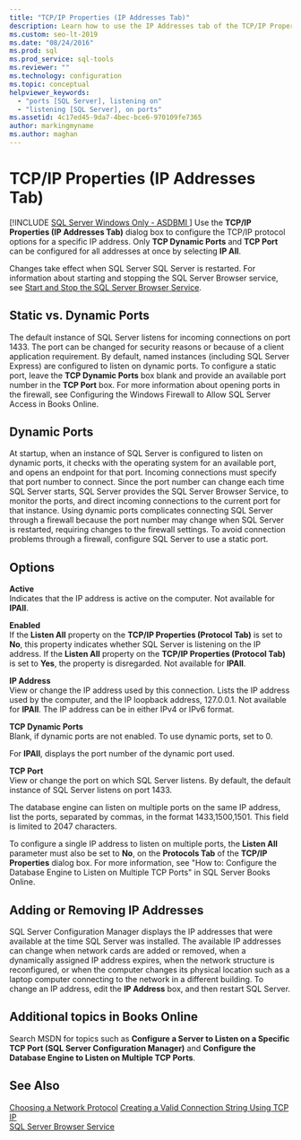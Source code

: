 ```yaml
---
title: "TCP/IP Properties (IP Addresses Tab)"
description: Learn how to use the IP Addresses tab of the TCP/IP Properties dialog box to configure the TCP/IP protocol options for a specific IP address in SQL Server.
ms.custom: seo-lt-2019
ms.date: "08/24/2016"
ms.prod: sql
ms.prod_service: sql-tools
ms.reviewer: ""
ms.technology: configuration
ms.topic: conceptual
helpviewer_keywords: 
  - "ports [SQL Server], listening on"
  - "listening [SQL Server], on ports"
ms.assetid: 4c17ed45-9da7-4bec-bce6-970109fe7365
author: markingmyname
ms.author: maghan
---
```

# TCP/IP Properties (IP Addresses Tab)
[!INCLUDE [SQL Server Windows Only - ASDBMI ](../../includes/applies-to-version/sql-windows-only-asdbmi.md)]
  Use the **TCP/IP Properties (IP Addresses Tab)** dialog box to configure the TCP/IP protocol options for a specific IP address. Only **TCP Dynamic Ports** and **TCP Port** can be configured for all addresses at once by selecting **IP All**.  
  
 Changes take effect when SQL Server SQL Server is restarted. For information about starting and stopping the SQL Server Browser service, see [Start and Stop the SQL Server Browser Service](../../database-engine/configure-windows/start-stop-pause-resume-restart-sql-server-services.md).  
  
## Static vs. Dynamic Ports  
 The default instance of SQL Server listens for incoming connections on port 1433. The port can be changed for security reasons or because of a client application requirement. By default, named instances (including SQL Server Express) are configured to listen on dynamic ports. To configure a static port, leave the **TCP Dynamic Ports** box blank and provide an available port number in the **TCP Port** box. For more information about opening ports in the firewall, see Configuring the Windows Firewall to Allow SQL Server Access in Books Online.  
  
## Dynamic Ports  
 At startup, when an instance of SQL Server is configured to listen on dynamic ports, it checks with the operating system for an available port, and opens an endpoint for that port. Incoming connections must specify that port number to connect. Since the port number can change each time SQL Server starts, SQL Server provides the SQL Server Browser Service, to monitor the ports, and direct incoming connections to the current port for that instance. Using dynamic ports complicates connecting SQL Server through a firewall because the port number may change when SQL Server is restarted, requiring changes to the firewall settings. To avoid connection problems through a firewall, configure SQL Server to use a static port.  
  
## Options  
 **Active**  
 Indicates that the IP address is active on the computer. Not available for **IPAll**.  
  
 **Enabled**  
 If the **Listen All** property on the **TCP/IP Properties (Protocol Tab)** is set to **No**, this property indicates whether SQL Server is listening on the IP address. If the **Listen All** property on the **TCP/IP Properties (Protocol Tab)** is set to **Yes**, the property is disregarded. Not available for **IPAll**.  
  
 **IP Address**  
 View or change the IP address used by this connection. Lists the IP address used by the computer, and the IP loopback address, 127.0.0.1. Not available for **IPAll**. The IP address can be in either IPv4 or IPv6 format.  
  
 **TCP Dynamic Ports**  
 Blank, if dynamic ports are not enabled. To use dynamic ports, set to 0.  
  
 For **IPAll**, displays the port number of the dynamic port used.  
  
 **TCP Port**  
 View or change the port on which SQL Server listens. By default, the default instance of SQL Server listens on port 1433.  
  
 The database engine can listen on multiple ports on the same IP address, list the ports, separated by commas, in the format 1433,1500,1501. This field is limited to 2047 characters.  
  
 To configure a single IP address to listen on multiple ports, the **Listen All** parameter must also be set to **No**, on the **Protocols Tab** of the **TCP/IP Properties** dialog box. For more information, see "How to: Configure the Database Engine to Listen on Multiple TCP Ports" in SQL Server Books Online.  
  
## Adding or Removing IP Addresses  
 SQL Server Configuration Manager displays the IP addresses that were available at the time SQL Server was installed. The available IP addresses can change when network cards are added or removed, when a dynamically assigned IP address expires, when the network structure is reconfigured, or when the computer changes its physical location such as a laptop computer connecting to the network in a different building. To change an IP address, edit the **IP Address** box, and then restart SQL Server.  
  
## Additional topics in Books Online  
 Search MSDN for topics such as **Configure a Server to Listen on a Specific TCP Port (SQL Server Configuration Manager)** and **Configure the Database Engine to Listen on Multiple TCP Ports**.  
  
## See Also  
 [Choosing a Network Protocol](https://msdn.microsoft.com/library/ms187892(v=sql.120).aspx)   
 [Creating a Valid Connection String Using TCP IP](creating-a-valid-connection-string-using-tcp-ip.md)   
 [SQL Server Browser Service](sql-server-browser-service.md)  
  
  
